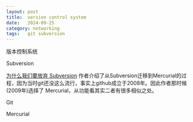 ```yaml
---
layout: post
title:  version control system
date:   2024-09-25
category: networking 
tags:   git subversion  
---
```


版本控制系统

Subversion 

[为什么我们要放弃 Subversion](https://www.infoq.cn/article/thoughtworks-practice-partiv/)
作者介绍了从Subversion迁移到Mercurial的过程，因为当时git还没这么流行，事实上github成立于2008年。因此作者那时候(2009年)选择了
Mercurial，从功能看其实二者有很多相似之处。

Git

Mercurial